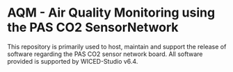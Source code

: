 # AQM - Air Quality Monitoring using the PAS CO2 SensorNetwork

This repository is primarily used to host, maintain and support the release of software regarding the PAS CO2 sensor network board. 
All software provided is supported by WICED-Studio v6.4.
